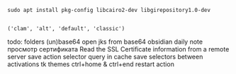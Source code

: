 

	sudo apt install pkg-config libcairo2-dev libgirepository1.0-dev


	('clam', 'alt', 'default', 'classic')




todo:
	folders
	(un)base64
	open jks from base64
	obsidian daily note
	просмотр сертификата
	Read the SSL Certificate information from a remote server
	save action selector query in cache
	save selectors between activations
	tk themes
	ctrl+home & ctrl+end
	restart action

